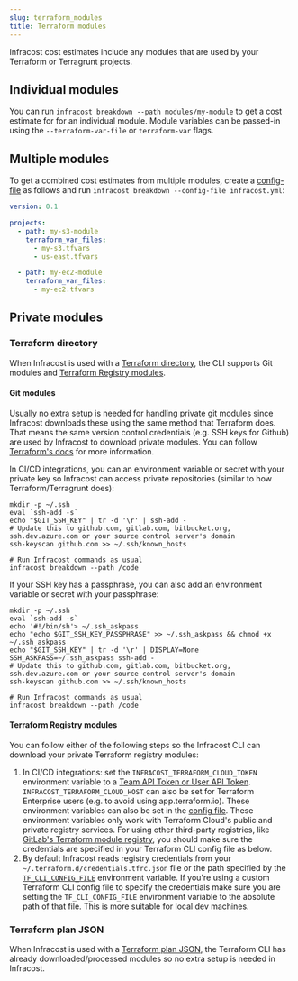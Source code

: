 ```yaml
---
slug: terraform_modules
title: Terraform modules
---
```


Infracost cost estimates include any modules that are used by your Terraform or Terragrunt projects.

## Individual modules

You can run `infracost breakdown --path modules/my-module` to get a cost estimate for for an individual module. Module variables can be passed-in using the `--terraform-var-file` or `terraform-var` flags.

## Multiple modules

To get a combined cost estimates from multiple modules, create a [config-file](/docs/features/config_file/) as follows and run `infracost breakdown --config-file infracost.yml`:
```yaml
version: 0.1

projects:
  - path: my-s3-module
    terraform_var_files:
      - my-s3.tfvars
      - us-east.tfvars

  - path: my-ec2-module
    terraform_var_files:
      - my-ec2.tfvars
```

## Private modules

### Terraform directory

When Infracost is used with a [Terraform directory](/docs/features/cli_commands/#option-1-terraform-directory), the CLI supports Git modules and [Terraform Registry modules](https://www.terraform.io/language/modules/sources#terraform-registry).

#### Git modules

Usually no extra setup is needed for handling private git modules since Infracost downloads these using the same method that Terraform does. That means the same version control credentials (e.g. SSH keys for Github) are used by Infracost to download private modules. You can follow [Terraform's docs](https://www.terraform.io/language/modules/sources) for more information.

In CI/CD integrations, you can an environment variable or secret with your private key so Infracost can access private repositories (similar to how Terraform/Terragrunt does):
  ```shell
  mkdir -p ~/.ssh
  eval `ssh-add -s`
  echo "$GIT_SSH_KEY" | tr -d '\r' | ssh-add -
  # Update this to github.com, gitlab.com, bitbucket.org, ssh.dev.azure.com or your source control server's domain
  ssh-keyscan github.com >> ~/.ssh/known_hosts

  # Run Infracost commands as usual
  infracost breakdown --path /code
  ```

If your SSH key has a passphrase, you can also add an environment variable or secret with your passphrase:
  ```shell
  mkdir -p ~/.ssh
  eval `ssh-add -s`
  echo '#!/bin/sh'> ~/.ssh_askpass
  echo "echo $GIT_SSH_KEY_PASSPHRASE" >> ~/.ssh_askpass && chmod +x ~/.ssh_askpass
  echo "$GIT_SSH_KEY" | tr -d '\r' | DISPLAY=None SSH_ASKPASS=~/.ssh_askpass ssh-add -
  # Update this to github.com, gitlab.com, bitbucket.org, ssh.dev.azure.com or your source control server's domain
  ssh-keyscan github.com >> ~/.ssh/known_hosts

  # Run Infracost commands as usual
  infracost breakdown --path /code
  ```

#### Terraform Registry modules

You can follow either of the following steps so the Infracost CLI can download your private Terraform registry modules:
1. In CI/CD integrations: set the `INFRACOST_TERRAFORM_CLOUD_TOKEN` environment variable to a [Team API Token or User API Token](https://www.terraform.io/docs/cloud/users-teams-organizations/api-tokens.html). `INFRACOST_TERRAFORM_CLOUD_HOST` can also be set for Terraform Enterprise users (e.g. to avoid using app.terraform.io). These environment variables can also be set in the [config file](/docs/features/config_file). These environment variables only work with Terraform Cloud's public and private registry services. For using other third-party registries, like [GitLab's Terraform module registry](https://docs.gitlab.com/ee/user/packages/terraform_module_registry/), you should make sure the credentials are specified in your Terraform CLI config file as below.
2. By default Infracost reads registry credentials from your `~/.terraform.d/credentials.tfrc.json` file or the path specified by the  [`TF_CLI_CONFIG_FILE`](https://www.terraform.io/docs/commands/environment-variables.html#tf_cli_config_file) environment variable. If you're using a custom Terraform CLI config file to specify the credentials make sure you are setting the `TF_CLI_CONFIG_FILE` environment variable to the absolute path of that file. This is more suitable for local dev machines.

### Terraform plan JSON

When Infracost is used with a [Terraform plan JSON](/docs/features/cli_commands/#option-2-terraform-plan-json), the Terraform CLI has already downloaded/processed modules so no extra setup is needed in Infracost.
